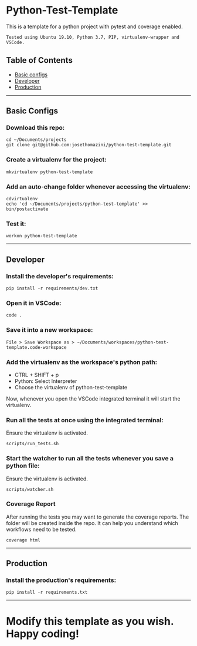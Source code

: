 # Python-Test-Template

This is a template for a python project with pytest and coverage enabled.

```
Tested using Ubuntu 19.10, Python 3.7, PIP, virtualenv-wrapper and VSCode.
```

## Table of Contents  
- [Basic configs](#basic-configs)  
- [Developer](#developer)  
- [Production](#production)  

---

## Basic Configs

### Download this repo:

```
cd ~/Documents/projects
git clone git@github.com:josethomazini/python-test-template.git
```

### Create a virtualenv for the project:

```
mkvirtualenv python-test-template
```

### Add an auto-change folder whenever accessing the virtualenv:

```
cdvirtualenv
echo 'cd ~/Documents/projects/python-test-template' >> bin/postactivate
```

### Test it:

```
workon python-test-template
```

---

## Developer

### Install the developer's requirements:

```
pip install -r requirements/dev.txt
```

### Open it in VSCode:

```
code .
```

### Save it into a new workspace:

```
File > Save Workspace as > ~/Documents/workspaces/python-test-template.code-workspace
```

### Add the virtualenv as the workspace's python path:

- CTRL + SHIFT + p
- Python: Select Interpreter
- Choose the virtualenv of python-test-template

Now, whenever you open the VSCode integrated terminal it will start the virtualenv.

### Run all the tests at once using the integrated terminal:

Ensure the virtualenv is activated.

```
scripts/run_tests.sh
```

### Start the watcher to run all the tests whenever you save a python file:

Ensure the virtualenv is activated.

```
scripts/watcher.sh
```

### Coverage Report

After running the tests you may want to generate the coverage reports. The folder will be created inside the repo. It can help you understand which workflows need to be tested.

```
coverage html
```

---

## Production

### Install the production's requirements:

```
pip install -r requirements.txt
```

---

# Modify this template as you wish. Happy coding!
